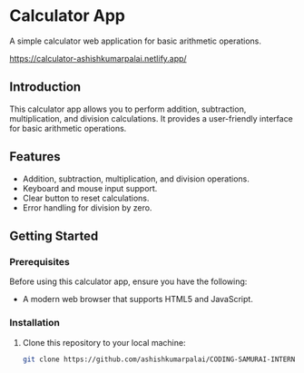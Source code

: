 # Calculator App

A simple calculator web application for basic arithmetic operations.

https://calculator-ashishkumarpalai.netlify.app/
## Introduction

This calculator app allows you to perform addition, subtraction, multiplication, and division calculations. It provides a user-friendly interface for basic arithmetic operations.

## Features

- Addition, subtraction, multiplication, and division operations.
- Keyboard and mouse input support.
- Clear button to reset calculations.
- Error handling for division by zero.

## Getting Started

### Prerequisites

Before using this calculator app, ensure you have the following:

- A modern web browser that supports HTML5 and JavaScript.

### Installation

1. Clone this repository to your local machine:

   ```bash
   git clone https://github.com/ashishkumarpalai/CODING-SAMURAI-INTERNSHIP-TASK.git
